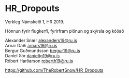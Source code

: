 # HR_Dropouts

Verkleg Námskeið 1, HR 2019.  

Hönnun fyrir flugkerfi, fyrirfram plönun og skýrsla og kóðað  
  
Alexander Snær alexanders19@ru.is  
Arnar Daði arnars19@ru.is  
Bergur Guðmundsson bergur19@ru.is  
Daníel Þór danieltg19@ru.is  
Róbert Harðarson roberth19@ru.is  

https://github.com/TheRobertSnow/HR_Dropouts
